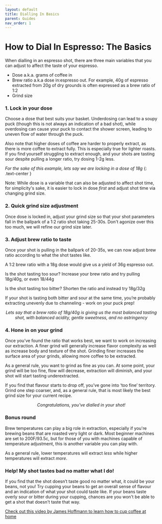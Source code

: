 ```yaml
---
layout: default
title: Dialling In Basics
parent: Guides
nav_order: 1
---
```


# How to Dial In Espresso: The Basics

When dialling in an espresso shot, there are three main variables that you can adjust to affect the taste of your espresso.
- Dose a.k.a. grams of coffee in
- Brew ratio a.k.a dose in:espresso out. For example, 40g of espresso extracted from 20g of dry grounds is often expressed as a brew ratio of 1:2
- Grind size

### 1. Lock in your dose
Choose a dose that best suits your basket. Underdosing can lead to a soupy puck (though this is not always an indication of a bad shot), while overdosing can cause your puck to contact the shower screen, leading to uneven flow of water through the puck.

Also note that higher doses of coffee are harder to properly extract, as there is more coffee to extract fully. This is especially true for lighter roasts. If you find yourself struggling to extract enough, and your shots are tasting sour despite pulling a longer ratio, try dosing 1-2g less.

_For the sake of this example, lets say we are locking in a dose of 18g_
{: .text-center }

Note: While dose is a variable that can also be adjusted to affect shot time, for simplicity's sake, it is easier to lock in dose *first* and adjust shot time via changing grind size.

### 2. Quick grind size adjustment
Once dose is locked in, adjust your grind size so that your shot parameters fall in the ballpark of a 1:2 ratio shot taking 25-30s.
Don't agonize over this too much, we will refine our grind size later.

### 3. Adjust brew ratio to taste
Once your shot is pulling in the ballpark of 20-35s, we can now adjust brew ratio according to what the shot tastes like.

A 1:2 brew ratio with a 18g dose would give us a yield of 36g espresso out.

Is the shot tasting too sour? Increase your brew ratio and try pulling 18g/40g, or even 18/44g

Is the shot tasting too bitter? Shorten the ratio and instead try 18g/32g

If your shot is tasting both bitter and sour at the same time, you’re probably extracting unevenly due to channeling - work on your puck prep!

<p align="center">
  <i> Lets say that a brew ratio of 18g/40g is giving us the most balanced tasting shot, with balanced acidity, gentle sweetness, and no astringency </i>
</p>

### 4. Hone in on your grind
Once you’ve found the ratio that works best, we want to work on increasing our extraction.
A finer grind will generally increase flavor complexity as well as increase body and texture of the shot. Grinding finer increases the surface area of your grinds, allowing more coffee to be extracted.

As a general rule, you want to grind as fine as you can. At some point, your grind will be too fine, flow will decrease, extraction will diminish, and your shot will start tasting underextracted.

If you find that flavour starts to drop off, you’ve gone into ‘too fine’ territory. Grind one step coarser, and, as a general rule, that is most likely the best grind size for your current recipe.

<p align="center">
  <i> Congratulations, you've dialled in your shot! </i>
</p>

### Bonus round
Brew temperatures can play a big role in extraction, especially if you're brewing beans that are roasted very light or dark. Most beginner machines are set to 200F/93.5c, but for those of you with machines capable of temperature adjustment, this is another variable you can play with.

As a general rule, lower temperatures will extract *less* while higher temperatures will extract *more*.

### Help! My shot tastes bad no matter what I do!

If you find that the shot doesn’t taste good no matter what, it could be your beans, not you! Try cupping your beans to get an overall sense of flavour and an indication of what your shot could taste like. If your beans taste overly sour or bitter during your cupping, chances are you won't be able to get a shot that doesn't taste that way.

[Check out this video by James Hoffmann to learn how to cup coffee at home](https://www.youtube.com/watch?v=cSEgP4VNynQ)
